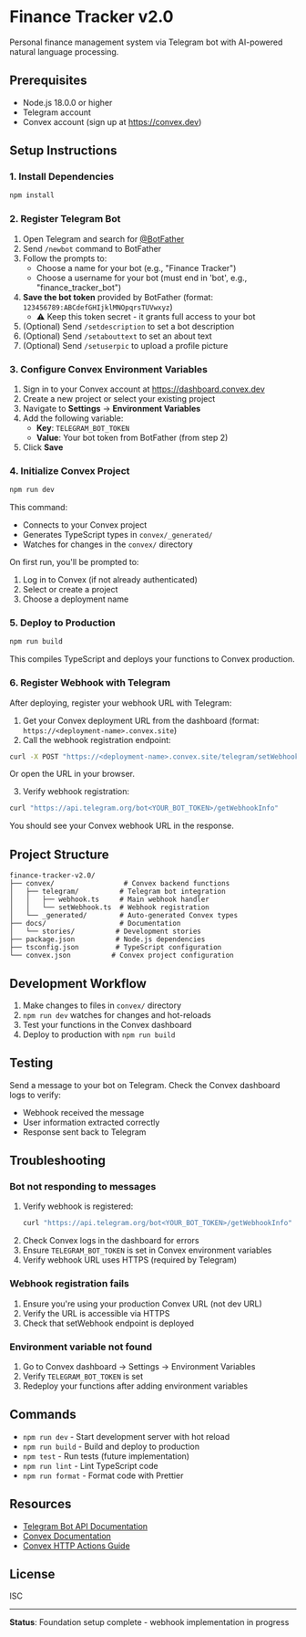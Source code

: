 # Finance Tracker v2.0

Personal finance management system via Telegram bot with AI-powered natural language processing.

## Prerequisites

- Node.js 18.0.0 or higher
- Telegram account
- Convex account (sign up at https://convex.dev)

## Setup Instructions

### 1. Install Dependencies

```bash
npm install
```

### 2. Register Telegram Bot

1. Open Telegram and search for [@BotFather](https://t.me/botfather)
2. Send `/newbot` command to BotFather
3. Follow the prompts to:
   - Choose a name for your bot (e.g., "Finance Tracker")
   - Choose a username for your bot (must end in 'bot', e.g., "finance_tracker_bot")
4. **Save the bot token** provided by BotFather (format: `123456789:ABCdefGHIjklMNOpqrsTUVwxyz`)
   - ⚠️ Keep this token secret - it grants full access to your bot
5. (Optional) Send `/setdescription` to set a bot description
6. (Optional) Send `/setabouttext` to set an about text
7. (Optional) Send `/setuserpic` to upload a profile picture

### 3. Configure Convex Environment Variables

1. Sign in to your Convex account at https://dashboard.convex.dev
2. Create a new project or select your existing project
3. Navigate to **Settings** → **Environment Variables**
4. Add the following variable:
   - **Key**: `TELEGRAM_BOT_TOKEN`
   - **Value**: Your bot token from BotFather (from step 2)
5. Click **Save**

### 4. Initialize Convex Project

```bash
npm run dev
```

This command:
- Connects to your Convex project
- Generates TypeScript types in `convex/_generated/`
- Watches for changes in the `convex/` directory

On first run, you'll be prompted to:
1. Log in to Convex (if not already authenticated)
2. Select or create a project
3. Choose a deployment name

### 5. Deploy to Production

```bash
npm run build
```

This compiles TypeScript and deploys your functions to Convex production.

### 6. Register Webhook with Telegram

After deploying, register your webhook URL with Telegram:

1. Get your Convex deployment URL from the dashboard (format: `https://<deployment-name>.convex.site`)
2. Call the webhook registration endpoint:

```bash
curl -X POST "https://<deployment-name>.convex.site/telegram/setWebhook"
```

Or open the URL in your browser.

3. Verify webhook registration:

```bash
curl "https://api.telegram.org/bot<YOUR_BOT_TOKEN>/getWebhookInfo"
```

You should see your Convex webhook URL in the response.

## Project Structure

```
finance-tracker-v2.0/
├── convex/                 # Convex backend functions
│   ├── telegram/          # Telegram bot integration
│   │   ├── webhook.ts     # Main webhook handler
│   │   └── setWebhook.ts  # Webhook registration
│   └── _generated/        # Auto-generated Convex types
├── docs/                  # Documentation
│   └── stories/          # Development stories
├── package.json          # Node.js dependencies
├── tsconfig.json         # TypeScript configuration
└── convex.json          # Convex project configuration
```

## Development Workflow

1. Make changes to files in `convex/` directory
2. `npm run dev` watches for changes and hot-reloads
3. Test your functions in the Convex dashboard
4. Deploy to production with `npm run build`

## Testing

Send a message to your bot on Telegram. Check the Convex dashboard logs to verify:
- Webhook received the message
- User information extracted correctly
- Response sent back to Telegram

## Troubleshooting

### Bot not responding to messages

1. Verify webhook is registered:
   ```bash
   curl "https://api.telegram.org/bot<YOUR_BOT_TOKEN>/getWebhookInfo"
   ```
2. Check Convex logs in the dashboard for errors
3. Ensure `TELEGRAM_BOT_TOKEN` is set in Convex environment variables
4. Verify webhook URL uses HTTPS (required by Telegram)

### Webhook registration fails

1. Ensure you're using your production Convex URL (not dev URL)
2. Verify the URL is accessible via HTTPS
3. Check that setWebhook endpoint is deployed

### Environment variable not found

1. Go to Convex dashboard → Settings → Environment Variables
2. Verify `TELEGRAM_BOT_TOKEN` is set
3. Redeploy your functions after adding environment variables

## Commands

- `npm run dev` - Start development server with hot reload
- `npm run build` - Build and deploy to production
- `npm test` - Run tests (future implementation)
- `npm run lint` - Lint TypeScript code
- `npm run format` - Format code with Prettier

## Resources

- [Telegram Bot API Documentation](https://core.telegram.org/bots/api)
- [Convex Documentation](https://docs.convex.dev)
- [Convex HTTP Actions Guide](https://docs.convex.dev/functions/http-actions)

## License

ISC

---

**Status**: Foundation setup complete - webhook implementation in progress
